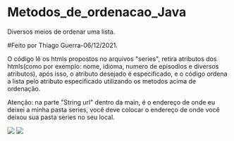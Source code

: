 # Metodos_de_ordenacao_Java
Diversos meios de ordenar uma lista. 

#Feito por Thiago Guerra-06/12/2021.

O código lê os htmls propostos no arquivos "series", retira atributos dos htmls(como por exemplo: nome, idioma, numero de episodios e diversos atributos), após isso,
o atributo desejado é especificado, e o código ordena a lista pelo atributo especificado utilizando os metodos acima de ordenação.

Atenção: na parte "String url" dentro da main, é o endereço de onde eu deixei a minha pasta series, você deve colocar o endereço de onde você deixou sua pasta series
no seu local.
<div>
<img src="https://img.icons8.com/color/48/000000/java-coffee-cup-logo--v1.png"/>
<img src="https://img.icons8.com/color/48/000000/html-5--v1.png"/>
  </div>
 
